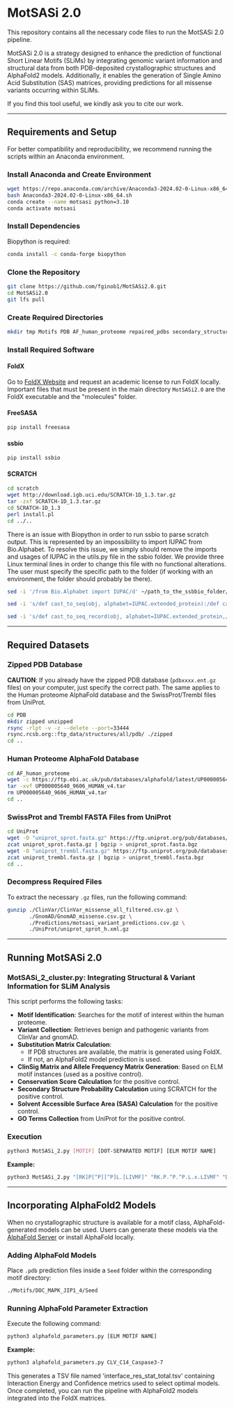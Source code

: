 # MotSASi 2.0

This repository contains all the necessary code files to run the MotSASi 2.0 pipeline.

MotSASi 2.0 is a strategy designed to enhance the prediction of functional Short Linear Motifs (SLiMs) by integrating genomic variant information and structural data from both PDB-deposited crystallographic structures and AlphaFold2 models. Additionally, it enables the generation of Single Amino Acid Substitution (SAS) matrices, providing predictions for all missense variants occurring within SLiMs.

If you find this tool useful, we kindly ask you to cite our work.

---

## Requirements and Setup

For better compatibility and reproducibility, we recommend running the scripts within an Anaconda environment.

### **Install Anaconda and Create Environment**

```bash
wget https://repo.anaconda.com/archive/Anaconda3-2024.02-0-Linux-x86_64.sh
bash Anaconda3-2024.02-0-Linux-x86_64.sh
conda create --name motsasi python=3.10
conda activate motsasi
```

### **Install Dependencies**

Biopython is required:

```bash
conda install -c conda-forge biopython
```

### **Clone the Repository**

```bash
git clone https://github.com/fginob1/MotSASi2.0.git
cd MotSASi2.0
git lfs pull
```

### **Create Required Directories**

```bash
mkdir tmp Motifs PDB AF_human_proteome repaired_pdbs secondary_structures scratch
```

### **Install Required Software**

#### **FoldX**

Go to [FoldX Website](https://foldxsuite.crg.eu/academic-license-info) and request an academic license to run FoldX locally. Important files that must be present in the main directory `MotSASi2.0` are the FoldX executable and the "molecules" folder.

#### **FreeSASA**

```bash
pip install freesasa
```

#### **ssbio**

```bash
pip install ssbio
```


#### **SCRATCH**

```bash
cd scratch
wget http://download.igb.uci.edu/SCRATCH-1D_1.3.tar.gz
tar -zxf SCRATCH-1D_1.3.tar.gz
cd SCRATCH-1D_1.3
perl install.pl
cd ../..
```

There is an issue with Biopython in order to run ssbio to parse scratch output. This is represented by an impossibility to import IUPAC from Bio.Alphabet. To resolve this issue, we simply should remove the imports and usages of IUPAC in the utils.py file in the ssbio folder. We provide three Linux terminal lines in order to change this file with no functional alterations. The user must specify the specific path to the folder (if working with an environment, the folder should probably be there).

```bash
sed -i '/from Bio.Alphabet import IUPAC/d' ~/path_to_the_ssbbio_folder/ssbio/protein/sequence/utils/utils.py

sed -i 's/def cast_to_seq(obj, alphabet=IUPAC.extended_protein):/def cast_to_seq(obj):/' ~/path_to_the_ssbbio_folder/ssbio/protein/sequence/utils/utils.py

sed -i 's/def cast_to_seq_record(obj, alphabet=IUPAC.extended_protein,/def cast_to_seq_record(obj,/' ~/Documents/Bitgenia/Curso_bioinformatica_avanzada/envs/pytorch_env/lib/python3.9/site-packages/ssbio/protein/sequence/utils/utils.py
```

---

## Required Datasets

### **Zipped PDB Database**

**CAUTION**: If you already have the zipped PDB database (`pdbxxxx.ent.gz` files) on your computer, just specify the correct path. The same applies to the Human proteome AlphaFold database and the SwissProt/Trembl files from UniProt.

```bash
cd PDB
mkdir zipped unzipped
rsync -rlpt -v -z --delete --port=33444 
rsync.rcsb.org::ftp_data/structures/all/pdb/ ./zipped
cd ..
```

### **Human Proteome AlphaFold Database**

```bash
cd AF_human_proteome
wget -c https://ftp.ebi.ac.uk/pub/databases/alphafold/latest/UP000005640_9606_HUMAN_v4.tar
tar -xvf UP000005640_9606_HUMAN_v4.tar
rm UP000005640_9606_HUMAN_v4.tar
cd ..
```

### **SwissProt and Trembl FASTA Files from UniProt**

```bash
cd UniProt
wget -O "uniprot_sprot.fasta.gz" https://ftp.uniprot.org/pub/databases/uniprot/current_release/knowledgebase/complete/uniprot_sprot.fasta.gz
zcat uniprot_sprot.fasta.gz | bgzip > uniprot_sprot.fasta.bgz
wget -O "uniprot_trembl.fasta.gz" https://ftp.uniprot.org/pub/databases/uniprot/current_release/knowledgebase/complete/uniprot_trembl.fasta.gz
zcat uniprot_trembl.fasta.gz | bgzip > uniprot_trembl.fasta.bgz
cd ..
```

### **Decompress Required Files**

To extract the necessary `.gz` files, run the following command:

```bash
gunzip ./ClinVar/ClinVar_missense_all_filtered.csv.gz \
       ./GnomAD/GnomAD_missense.csv.gz \
       ./Predictions/motsasi_variant_predictions.csv.gz \
       ./UniProt/uniprot_sprot_h.xml.gz
```

---

## Running MotSASi 2.0

### **MotSASi_2_cluster.py: Integrating Structural & Variant Information for SLiM Analysis**

This script performs the following tasks:

- **Motif Identification**: Searches for the motif of interest within the human proteome.
- **Variant Collection**: Retrieves benign and pathogenic variants from ClinVar and gnomAD.
- **Substitution Matrix Calculation**:
  - If PDB structures are available, the matrix is generated using FoldX.
  - If not, an AlphaFold2 model prediction is used.
- **ClinSig Matrix and Allele Frequency Matrix Generation**: Based on ELM motif instances (used as a positive control).
- **Conservation Score Calculation** for the positive control.
- **Secondary Structure Probability Calculation** using SCRATCH for the positive control.
- **Solvent Accessible Surface Area (SASA) Calculation** for the positive control.
- **GO Terms Collection** from UniProt for the positive control.

### **Execution**

```bash
python3 MotSASi_2.py [MOTIF] [DOT-SEPARATED MOTIF] [ELM MOTIF NAME]
```

**Example:**

```bash
python3 MotSASi_2.py "[RK]P[^P][^P]L.[LIVMF]" "RK.P.^P.^P.L.x.LIVMF" "DOC_MAPK_JIP1_4"
```

---

## Incorporating AlphaFold2 Models

When no crystallographic structure is available for a motif class, AlphaFold-generated models can be used. Users can generate these models via the [AlphaFold Server](https://alphafoldserver.com/) or install AlphaFold locally.

### **Adding AlphaFold Models**

Place `.pdb` prediction files inside a `Seed` folder within the corresponding motif directory:
   ```bash
   ./Motifs/DOC_MAPK_JIP1_4/Seed
   ```
### **Running AlphaFold Parameter Extraction**

Execute the following command:

```bash
python3 alphafold_parameters.py [ELM MOTIF NAME]
```

**Example:**

```bash
python3 alphafold_parameters.py CLV_C14_Caspase3-7
```

This generates a TSV file named 'interface_res_stat_total.tsv' containing Interaction Energy and Confidence metrics used to select optimal models. Once completed, you can run the pipeline with AlphaFold2 models integrated into the FoldX matrices.
